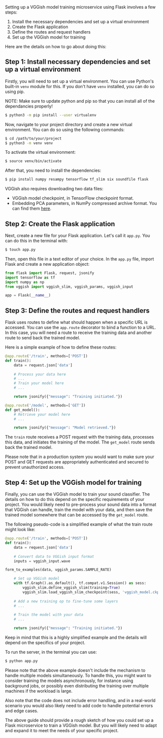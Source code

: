 Setting up a VGGish model training microservice using Flask involves a few steps:

1. Install the necessary dependencies and set up a virtual environment
2. Create the Flask application
3. Define the routes and request handlers
4. Set up the VGGish model for training

Here are the details on how to go about doing this:

## Step 1: Install necessary dependencies and set up a virtual environment

Firstly, you will need to set up a virtual environment. You can use Python's built-in `venv` module for this. If you don't have `venv` installed, you can do so using pip.

NOTE: Make sure to update python and pip so that you can install all of the dependancies properly!

```bash
$ python3 -m pip install --user virtualenv
```

Now, navigate to your project directory and create a new virtual environment. You can do so using the following commands:

```bash
$ cd /path/to/your/project
$ python3 -m venv venv
```

To activate the virtual environment:

```bash
$ source venv/bin/activate
```

After that, you need to install the dependencies:

```bash
$ pip install numpy resampy tensorflow tf_slim six soundfile flask
```

VGGish also requires downloading two data files:
* VGGish model checkpoint, in TensorFlow checkpoint format.
* Embedding PCA parameters, in NumPy compressed archive format.
You can find them [here](https://github.com/tensorflow/models/tree/master/research/audioset/vggish).

## Step 2: Create the Flask application

Next, create a new file for your Flask application. Let's call it `app.py`. You can do this in the terminal with:

```bash
$ touch app.py
```

Then, open this file in a text editor of your choice. In the `app.py` file, import Flask and create a new application object:

```python
from flask import Flask, request, jsonify
import tensorflow as tf
import numpy as np
from vggish import vggish_slim, vggish_params, vggish_input

app = Flask(__name__)
```

## Step 3: Define the routes and request handlers

Flask uses routes to define what should happen when a specific URL is accessed. You can use the `app.route` decorator to bind a function to a URL. In this case, you will need a route to receive the training data and another route to send back the trained model.

Here is a simple example of how to define these routes:

```python
@app.route('/train', methods=['POST'])
def train():
    data = request.json['data']
    
    # Process your data here
    # ...
    # Train your model here
    # ...

    return jsonify({"message": "Training initiated."})

@app.route('/model', methods=['GET'])
def get_model():
    # Retrieve your model here
    # ...

    return jsonify({"message": "Model retrieved."})
```

The `train` route receives a POST request with the training data, processes this data, and initiates the training of the model. The `get_model` route sends back the trained model.

Please note that in a production system you would want to make sure your POST and GET requests are appropriately authenticated and secured to prevent unauthorized access.

## Step 4: Set up the VGGish model for training

Finally, you can use the VGGish model to train your sound classifier. The details on how to do this depend on the specific requirements of your project. You would likely need to pre-process your sound data into a format that VGGish can handle, train the model with your data, and then save the trained model somewhere that can be accessed by the `get_model` route.

The following pseudo-code is a simplified example of what the train route might look like:

```python
@app.route('/train', methods=['POST'])
def train():
    data = request.json['data']
    
    # Convert data to VGGish input format
    inputs = vggish_input.wave

form_to_examples(data, vggish_params.SAMPLE_RATE)

    # Set up VGGish model
    with tf.Graph().as_default(), tf.compat.v1.Session() as sess:
        vggish_slim.define_vggish_slim(training=True)
        vggish_slim.load_vggish_slim_checkpoint(sess, 'vggish_model.ckpt')
    
    # Add a new training op to fine-tune some layers
    # ...
    
    # Train the model with your data
    # ...

    return jsonify({"message": "Training initiated."})
```

Keep in mind that this is a highly simplified example and the details will depend on the specifics of your project.

To run the server, in the terminal you can use:

```bash
$ python app.py
```

Please note that the above example doesn't include the mechanism to handle multiple models simultaneously. To handle this, you might want to consider training the models asynchronously, for instance using background jobs, or possibly even distributing the training over multiple machines if the workload is large.

Also note that the code does not include error handling, and in a real-world scenario you would also likely need to add code to handle potential errors and edge cases.

The above guide should provide a rough sketch of how you could set up a Flask microservice to train a VGGish model. But you will likely need to adapt and expand it to meet the needs of your specific project.